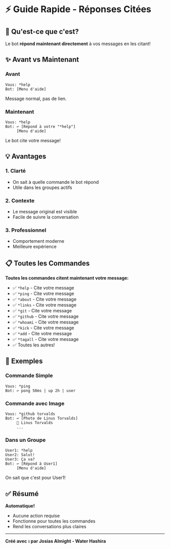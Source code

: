 # ⚡ Guide Rapide - Réponses Citées

## 🎯 Qu'est-ce que c'est?

Le bot **répond maintenant directement** à vos messages en les citant!

## ✨ Avant vs Maintenant

### Avant
```
Vous: *help
Bot: [Menu d'aide]
```
Message normal, pas de lien.

### Maintenant
```
Vous: *help
Bot: ↩️ [Répond à votre "*help"]
     [Menu d'aide]
```
Le bot cite votre message!

## 💡 Avantages

### 1. Clarté
- On sait à quelle commande le bot répond
- Utile dans les groupes actifs

### 2. Contexte
- Le message original est visible
- Facile de suivre la conversation

### 3. Professionnel
- Comportement moderne
- Meilleure expérience

## 📋 Toutes les Commandes

**Toutes les commandes citent maintenant votre message:**

- ✅ `*help` - Cite votre message
- ✅ `*ping` - Cite votre message
- ✅ `*about` - Cite votre message
- ✅ `*links` - Cite votre message
- ✅ `*git` - Cite votre message
- ✅ `*github` - Cite votre message
- ✅ `*whoami` - Cite votre message
- ✅ `*kick` - Cite votre message
- ✅ `*add` - Cite votre message
- ✅ `*tagall` - Cite votre message
- ✅ Toutes les autres!

## 🎨 Exemples

### Commande Simple
```
Vous: *ping
Bot: ↩️ pong 50ms | up 2h | user
```

### Commande avec Image
```
Vous: *github torvalds
Bot: ↩️ [Photo de Linus Torvalds]
     👤 Linus Torvalds
     ...
```

### Dans un Groupe
```
User1: *help
User2: Salut!
User3: Ça va?
Bot: ↩️ [Répond à User1]
     [Menu d'aide]
```
On sait que c'est pour User1!

## ✅ Résumé

**Automatique!**
- Aucune action requise
- Fonctionne pour toutes les commandes
- Rend les conversations plus claires

---

**Créé avec 💧 par Josias Almight - Water Hashira**
